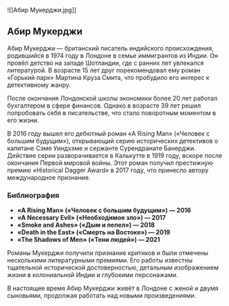 ![[Абир Мукерджи.jpg]]

## Абир Мукерджи

Абир Мукерджи — британский писатель индийского происхождения, родившийся в 1974 году в Лондоне в семье иммигрантов из Индии. Он провёл детство на западе Шотландии, где с ранних лет увлекался литературой. В возрасте 15 лет друг порекомендовал ему роман «Горький парк» Мартина Круза Смита, что пробудило его интерес к детективному жанру.

После окончания Лондонской школы экономики более 20 лет работал бухгалтером в сфере финансов. Однако в возрасте 39 лет решил попробовать себя в писательстве, что стало поворотным моментом в его жизни.

В 2016 году вышел его дебютный роман «A Rising Man» («Человек с большим будущим»), открывающий серию исторических детективов о капитане Сэме Уиндхэме и сержанте Сурендранате Банерджи. Действие серии разворачивается в Калькутте в 1919 году, вскоре после окончания Первой мировой войны. Этот роман получил престижную премию «Historical Dagger Award» в 2017 году, что принесло автору международное признание.

### Библиография

- **«A Rising Man» («Человек с большим будущим») — 2016**
- **«A Necessary Evil» («Необходимое зло») — 2017**
- **«Smoke and Ashes» («Дым и пепел») — 2018**
- **«Death in the East» («Смерть на Востоке») — 2019**
- **«The Shadows of Men» («Тени людей») — 2021**

Романы Мукерджи получили признание критиков и были отмечены несколькими литературными премиями. Его работы известны тщательной исторической достоверностью, детальным изображением жизни в колониальной Индии и глубокими персонажами.

В настоящее время Абир Мукерджи живёт в Лондоне с женой и двумя сыновьями, продолжая работать над новыми произведениями.